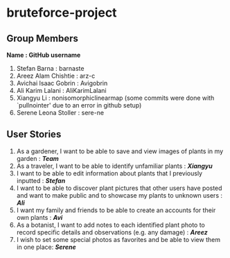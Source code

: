 # bruteforce-project

## Group Members

**Name : GitHub username**

1. Stefan Barna : barnaste
2. Areez Alam Chishtie : arz-c
3. Avichai Isaac Gobrin : Avigobrin
4. Ali Karim Lalani : AliKarimLalani
5. Xiangyu Li : nonisomorphiclinearmap (some commits were done with `pullnointer' due to an error in github setup)
6. Serene Leona Stoller : sere-ne

## User Stories

1. As a gardener, I want to be able to save and view images of plants in my garden : ***Team***
2. As a traveler, I want to be able to identify unfamiliar plants : ***Xiangyu***
3. I want to be able to edit information about plants that I previously inputted : ***Stefan***
4. I want to be able to discover plant pictures that other users have posted and want to make public and to 
   showcase my plants to unknown users : ***Ali***
5. I want my family and friends to be able to create an accounts for their own plants : ***Avi***
6. As a botanist, I want to add notes to each identified plant photo to record specific
   details and observations (e.g. any damage) : ***Areez***
7. I wish to set some special photos as favorites and be able to view them in one place: ***Serene***